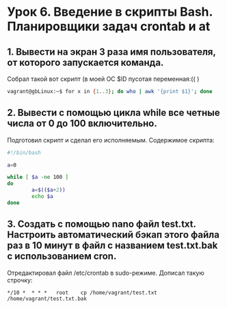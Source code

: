 # Урок 6. Введение в скрипты Bash. Планировщики задач crontab и at

## 1. Вывести на экран 3 раза имя пользователя, от которого запускается команда.  
Собрал такой вот скрипт (в моей ОС $ID пусотая переменная:(( )
```bash
vagrant@gbLinux:~$ for x in {1..3}; do who | awk '{print $1}'; done
```

## 2. Вывести с помощью цикла while все четные числа от 0 до 100 включительно.  
Подготовил скрипт и сделал его исполняемым. Содержимое скрипта:  
```bash
#!/bin/bash

a=0

while [ $a -ne 100 ]
do
        a=$(($a+2))
        echo $a
done
```

## 3. Создать с помощью nano файл test.txt. Настроить автоматический бэкап этого файла раз в 10 минут в файл с названием test.txt.bak с использованием cron.
Отредактировал файл /etc/crontab в sudo-режиме. Дописал такую строчку:
```
*/10 *  * * *   root    cp /home/vagrant/test.txt /home/vagrant/test.txt.bak
```
